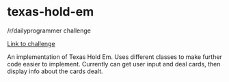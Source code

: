 # texas-hold-em
/r/dailyprogrammer challenge

[Link to challenge](https://www.reddit.com/r/dailyprogrammer/comments/378h44/20150525_challenge_216_easy_texas_hold_em_1_of_3/)

An implementation of Texas Hold Em. Uses different classes to make further code easier to implement. Currently can get user input
and deal cards, then display info about the cards dealt.
